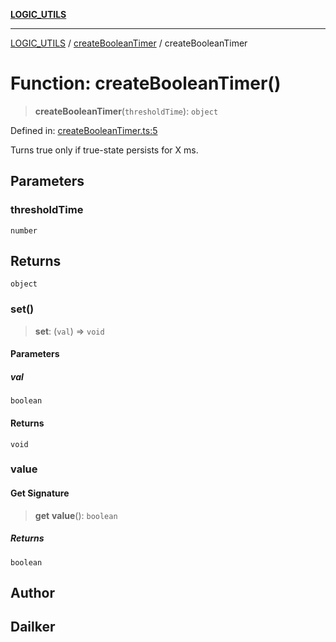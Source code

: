 [**LOGIC_UTILS**](../../README.md)

***

[LOGIC_UTILS](../../README.md) / [createBooleanTimer](../README.md) / createBooleanTimer

# Function: createBooleanTimer()

> **createBooleanTimer**(`thresholdTime`): `object`

Defined in: [createBooleanTimer.ts:5](https://github.com/dailker/everyutil/blob/b3489bb6f319079994023a8bfde262e0cfc42fe7/src/logic/createBooleanTimer.ts#L5)

Turns true only if true-state persists for X ms.

## Parameters

### thresholdTime

`number`

## Returns

`object`

### set()

> **set**: (`val`) => `void`

#### Parameters

##### val

`boolean`

#### Returns

`void`

### value

#### Get Signature

> **get** **value**(): `boolean`

##### Returns

`boolean`

## Author

## Dailker
